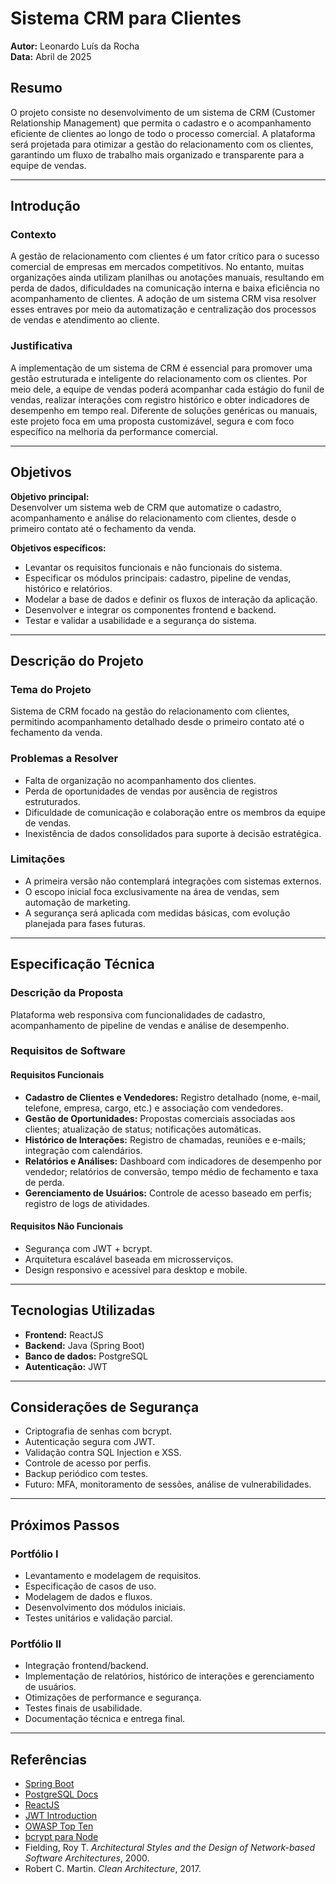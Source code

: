 # Sistema CRM para Clientes

**Autor:** Leonardo Luís da Rocha  
**Data:** Abril de 2025

## Resumo

O projeto consiste no desenvolvimento de um sistema de CRM (Customer Relationship Management) que permita o cadastro e o acompanhamento eficiente de clientes ao longo de todo o processo comercial. A plataforma será projetada para otimizar a gestão do relacionamento com os clientes, garantindo um fluxo de trabalho mais organizado e transparente para a equipe de vendas.

---

## Introdução

### Contexto

A gestão de relacionamento com clientes é um fator crítico para o sucesso comercial de empresas em mercados competitivos. No entanto, muitas organizações ainda utilizam planilhas ou anotações manuais, resultando em perda de dados, dificuldades na comunicação interna e baixa eficiência no acompanhamento de clientes. A adoção de um sistema CRM visa resolver esses entraves por meio da automatização e centralização dos processos de vendas e atendimento ao cliente.

### Justificativa

A implementação de um sistema de CRM é essencial para promover uma gestão estruturada e inteligente do relacionamento com os clientes. Por meio dele, a equipe de vendas poderá acompanhar cada estágio do funil de vendas, realizar interações com registro histórico e obter indicadores de desempenho em tempo real. Diferente de soluções genéricas ou manuais, este projeto foca em uma proposta customizável, segura e com foco específico na melhoria da performance comercial.

---

## Objetivos

**Objetivo principal:**  
Desenvolver um sistema web de CRM que automatize o cadastro, acompanhamento e análise do relacionamento com clientes, desde o primeiro contato até o fechamento da venda.

**Objetivos específicos:**

- Levantar os requisitos funcionais e não funcionais do sistema.
- Especificar os módulos principais: cadastro, pipeline de vendas, histórico e relatórios.
- Modelar a base de dados e definir os fluxos de interação da aplicação.
- Desenvolver e integrar os componentes frontend e backend.
- Testar e validar a usabilidade e a segurança do sistema.

---

## Descrição do Projeto

### Tema do Projeto

Sistema de CRM focado na gestão do relacionamento com clientes, permitindo acompanhamento detalhado desde o primeiro contato até o fechamento da venda.

### Problemas a Resolver

- Falta de organização no acompanhamento dos clientes.
- Perda de oportunidades de vendas por ausência de registros estruturados.
- Dificuldade de comunicação e colaboração entre os membros da equipe de vendas.
- Inexistência de dados consolidados para suporte à decisão estratégica.

### Limitações

- A primeira versão não contemplará integrações com sistemas externos.
- O escopo inicial foca exclusivamente na área de vendas, sem automação de marketing.
- A segurança será aplicada com medidas básicas, com evolução planejada para fases futuras.

---

## Especificação Técnica

### Descrição da Proposta

Plataforma web responsiva com funcionalidades de cadastro, acompanhamento de pipeline de vendas e análise de desempenho.

### Requisitos de Software

#### Requisitos Funcionais

- **Cadastro de Clientes e Vendedores:** Registro detalhado (nome, e-mail, telefone, empresa, cargo, etc.) e associação com vendedores.
- **Gestão de Oportunidades:** Propostas comerciais associadas aos clientes; atualização de status; notificações automáticas.
- **Histórico de Interações:** Registro de chamadas, reuniões e e-mails; integração com calendários.
- **Relatórios e Análises:** Dashboard com indicadores de desempenho por vendedor; relatórios de conversão, tempo médio de fechamento e taxa de perda.
- **Gerenciamento de Usuários:** Controle de acesso baseado em perfis; registro de logs de atividades.

#### Requisitos Não Funcionais

- Segurança com JWT + bcrypt.
- Arquitetura escalável baseada em microsserviços.
- Design responsivo e acessível para desktop e mobile.

---

## Tecnologias Utilizadas

- **Frontend:** ReactJS  
- **Backend:** Java (Spring Boot)  
- **Banco de dados:** PostgreSQL  
- **Autenticação:** JWT  

---

## Considerações de Segurança

- Criptografia de senhas com bcrypt.
- Autenticação segura com JWT.
- Validação contra SQL Injection e XSS.
- Controle de acesso por perfis.
- Backup periódico com testes.
- Futuro: MFA, monitoramento de sessões, análise de vulnerabilidades.

---

## Próximos Passos

### Portfólio I

- Levantamento e modelagem de requisitos.
- Especificação de casos de uso.
- Modelagem de dados e fluxos.
- Desenvolvimento dos módulos iniciais.
- Testes unitários e validação parcial.

### Portfólio II

- Integração frontend/backend.
- Implementação de relatórios, histórico de interações e gerenciamento de usuários.
- Otimizações de performance e segurança.
- Testes finais de usabilidade.
- Documentação técnica e entrega final.

---

## Referências

- [Spring Boot](https://spring.io/projects/spring-boot)  
- [PostgreSQL Docs](https://www.postgresql.org/docs/)  
- [ReactJS](https://reactjs.org)  
- [JWT Introduction](https://jwt.io/introduction)  
- [OWASP Top Ten](https://owasp.org/www-project-top-ten/)  
- [bcrypt para Node](https://github.com/kelektiv/node.bcrypt.js)  
- Fielding, Roy T. *Architectural Styles and the Design of Network-based Software Architectures*, 2000.  
- Robert C. Martin. *Clean Architecture*, 2017.
